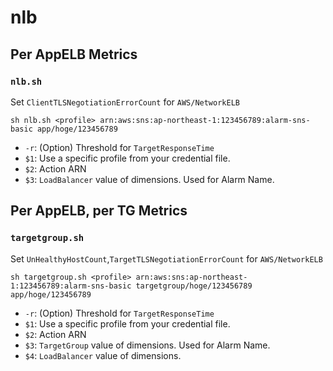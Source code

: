 # nlb

## Per AppELB Metrics

### `nlb.sh`
Set `ClientTLSNegotiationErrorCount` for `AWS/NetworkELB`
```
sh nlb.sh <profile> arn:aws:sns:ap-northeast-1:123456789:alarm-sns-basic app/hoge/123456789
```
-   `-r`: (Option) Threshold for `TargetResponseTime`
-   `$1`: Use a specific profile from your credential file.
-   `$2`: Action ARN
-   `$3`: `LoadBalancer` value of dimensions. Used for Alarm Name.


## Per AppELB, per TG Metrics

### `targetgroup.sh`
Set `UnHealthyHostCount`,`TargetTLSNegotiationErrorCount` for `AWS/NetworkELB`
```
sh targetgroup.sh <profile> arn:aws:sns:ap-northeast-1:123456789:alarm-sns-basic targetgroup/hoge/123456789 app/hoge/123456789
```
-   `-r`: (Option) Threshold for `TargetResponseTime`
-   `$1`: Use a specific profile from your credential file.
-   `$2`: Action ARN
-   `$3`: `TargetGroup` value of dimensions. Used for Alarm Name.
-   `$4`: `LoadBalancer` value of dimensions.
